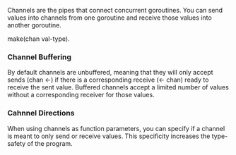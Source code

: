 Channels are the pipes that connect concurrent goroutines. 
You can send values into channels from one goroutine and receive those values into another goroutine.

make(chan val-type).

### Channel Buffering
By default channels are unbuffered, meaning that they will only accept sends (chan <-) if there is a corresponding receive (<- chan) ready to receive the sent value. Buffered channels accept a limited number of values without a corresponding receiver for those values.

### Cahnnel Directions
When using channels as function parameters, you can specify if a channel is meant to only send or receive values. This specificity increases the type-safety of the program.